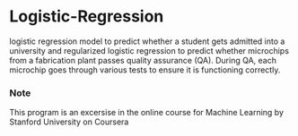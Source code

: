 # Logistic-Regression
logistic regression model to predict whether a student gets admitted into a university and regularized logistic regression
to predict whether microchips from a fabrication plant passes quality assurance (QA). During QA, each microchip goes through various tests to ensure
it is functioning correctly.

### Note

This program is an excersise in the online course for Machine Learning by Stanford University on Coursera
